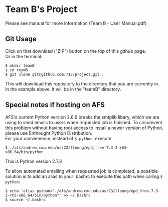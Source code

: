 Team B's Project
================
Please see manual for more information (Team B - User Manual.pdf)

## Git Usage
Click on that download ("ZIP") button on the top of this github page.  
Or in the terminal:
  
    $ mkdir teamB
    $ cd teamB
    $ git clone git@github.com:713/project.git .

This will download this repository to the directory that you are currently in.  
In the example above, it will be in the "teamB" directory.

## Special notes if hosting on AFS
AFS's current Python version 2.6.6 breaks the smtplib libary, which we are
using to send emails to users when requested job is finished. To circumvent
this problem without having root access to install a newer version of Python,
please use Enthought Python Distribution.  
For your convienence, instead of `$ python`, execute:

    $ ./afs/andrew.cmu.edu/usr23/lleung/epd_free-7.3-2-rh5-x86_64/bin/python

This is Python version 2.7.3  

To allow automated emailing when requested job is completed, a possible
solution is to add an alias to your .bashrc to execute this path when calling
`$ python`:

    $ echo 'alias python="./afs/andrew.cmu.edu/usr23/lleung/epd_free-7.3-2-rh5-x86_64/bin/python"' >> ~/.bashrc
    $ source ~/.bashrc

